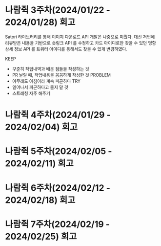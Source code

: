 # 나람쥑 3주차(2024/01/22 - 2024/01/28) 회고
Satori 라이브러리를 통해 이미지 다운로드 API 개발은 나중으로 미뤘다. 대신 저번에 리뷰받은 내용을 기반으로 숏링크 API 를 수정하고 카드 아이디로만 찾을 수 있던 명함 상세 정보 API 를 트위터 아이디를 통해서도 찾을 수 있게 변경하였다. 

KEEP
- 꾸준히 작업내역과 배운 점들을 작성하는 것
- PR 날릴 때, 작업내용을 꼼꼼하게 작성한 것
PROBLEM
- 아무래도 아침이라 계속 피곤하다
TRY
- 일어나서 피곤하다고 졸지 말 것
- 스트레칭 자주 해주기
# 나람쥑 4주차(2024/01/29 - 2024/02/04) 회고
# 나람쥑 5주차(2024/02/05 - 2024/02/11) 회고
# 나람쥑 6주차(2024/02/12 - 2024/02/18) 회고
# 나람쥑 7주차(2024/02/19 - 2024/02/25) 회고
